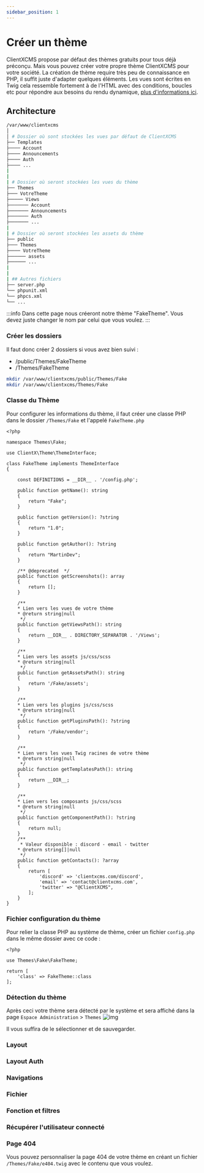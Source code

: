 ```yaml
---
sidebar_position: 1
---
```


# Créer un thème

ClientXCMS propose par défaut des thèmes gratuits pour tous déjà préconçu. Mais vous pouvez créer votre propre thème ClientXCMS pour votre société.
La création de thème require très peu de connaissance en PHP, il suffit juste d'adapter quelques éléments.
Les vues sont écrites en Twig cela ressemble fortement à de l'HTML avec des conditions, boucles etc pour répondre aux besoins du rendu dynamique, [plus d'informations ici](https://twig.symfony.com/doc/3.x/templates.html).
## Architecture
```bash
/var/www/clientxcms
│
│ # Dossier où sont stockées les vues par défaut de ClientXCMS
├── Templates
├──── Account
├──── Announcements
├──── Auth
├──── ...
|
|
| # Dossier où seront stockées les vues du thème
├── Themes
├─── VotreTheme
├───── Views
├─────── Account
├─────── Announcements
├─────── Auth
├─────── ...
|
| # Dossier où seront stockées les assets du thème
├── public
├─── Themes
├──── VotreTheme
├────── assets
├────── ...
|
|
| ## Autres fichiers
├── server.php
└── phpunit.xml
└── phpcs.xml
└── ...
```

:::info
Dans cette page nous créeront notre thème "FakeTheme". Vous devez juste changer le nom par celui que vous voulez.
:::
### Créer les dossiers
Il faut donc créer 2 dossiers si vous avez bien suivi : 
- /public/Themes/FakeTheme
- /Themes/FakeTheme

```bash
mkdir /var/www/clientxcms/public/Themes/Fake
mkdir /var/www/clientxcms/Themes/Fake
```

### Classe du Thème
Pour configurer les informations du thème, il faut créer une classe PHP dans le dossier `/Themes/Fake` et l'appelé `FakeTheme.php`
```injectablephp
<?php

namespace Themes\Fake;

use ClientX\Theme\ThemeInterface;

class FakeTheme implements ThemeInterface
{

    const DEFINITIONS = __DIR__ . '/config.php';

    public function getName(): string
    {
        return "Fake";
    }

    public function getVersion(): ?string
    {
        return "1.0";
    }

    public function getAuthor(): ?string
    {
        return "MartinDev";
    }
    
    /** @deprecated  */
    public function getScreenshots(): array
    {
        return [];
    }

    /**
    * Lien vers les vues de votre thème
    * @return string|null
     */
    public function getViewsPath(): string
    {
        return __DIR__ . DIRECTORY_SEPARATOR . '/Views';
    }

    /**
    * Lien vers les assets js/css/scss
    * @return string|null
     */
    public function getAssetsPath(): string
    {
        return '/Fake/assets';
    }

    /**
    * Lien vers les plugins js/css/scss
    * @return string|null
     */
    public function getPluginsPath(): ?string
    {
        return '/Fake/vendor';
    }

    /**
    * Lien vers les vues Twig racines de votre thème
    * @return string|null
     */
    public function getTemplatesPath(): string
    {
        return __DIR__;
    }
    
    /**
    * Lien vers les composants js/css/scss
    * @return string|null
     */
    public function getComponentPath(): ?string
    {
        return null;
    }
    /**
     * Valeur disponible : discord - email - twitter
    * @return string[]|null
     */
    public function getContacts(): ?array
    {
        return [
            'discord' => 'clientxcms.com/discord',
            'email' => 'contact@clientxcms.com',
            'twitter' => "@ClientXCMS",
        ];
    }
}
```

### Fichier configuration du thème
Pour relier la classe PHP au système de thème, créer un fichier `config.php` dans le même dossier
avec ce code : 
```injectablephp
<?php

use Themes\Fake\FakeTheme;

return [
    'class' => FakeTheme::class
];
```
### Détection du thème
Après ceci votre thème sera détecté par le système et sera affiché dans la page `Espace Administration` > `Themes`
![img](https://media.discordapp.net/attachments/475073153509490689/957781759263658045/unknown.png)

Il vous suffira de le sélectionner et de sauvegarder.

### Layout
### Layout Auth
### Navigations
### Fichier
### Fonction et filtres
### Récupérer l'utilisateur connecté

### Page 404

Vous pouvez personnaliser la page 404 de votre thème en créant un fichier `/Themes/Fake/e404.twig` avec le contenu que vous voulez.